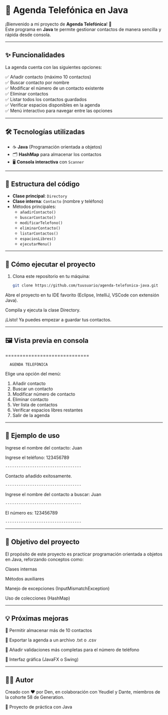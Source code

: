 # 📒 Agenda Telefónica en Java  

¡Bienvenido a mi proyecto de **Agenda Telefónica**! 📱  
Este programa en **Java** te permite gestionar contactos de manera sencilla y rápida desde consola.  

---

## ✨ Funcionalidades  
La agenda cuenta con las siguientes opciones:  

✅ Añadir contacto (máximo 10 contactos)  
✅ Buscar contacto por nombre  
✅ Modificar el número de un contacto existente  
✅ Eliminar contactos  
✅ Listar todos los contactos guardados  
✅ Verificar espacios disponibles en la agenda  
✅ Menú interactivo para navegar entre las opciones  

---

## 🛠️ Tecnologías utilizadas  
- ☕ **Java** (Programación orientada a objetos)  
- 🗂️ **HashMap** para almacenar los contactos  
- 🖥️ **Consola interactiva** con `Scanner`  

---

## 📂 Estructura del código  
- **Clase principal**: `Directory`  
- **Clase interna**: `Contacto` (nombre y teléfono)  
- Métodos principales:
  - `añadirContacto()`  
  - `buscarContacto()`  
  - `modificarTelefono()`  
  - `eliminarContacto()`  
  - `listarContactos()`  
  - `espaciosLibres()`  
  - `ejecutarMenu()`  

---

## 🚀 Cómo ejecutar el proyecto  
1. Clona este repositorio en tu máquina:  
   ```bash
   git clone https://github.com/tuusuario/agenda-telefonica-java.git
Abre el proyecto en tu IDE favorito (Eclipse, IntelliJ, VSCode con extensión Java).

Compila y ejecuta la clase Directory.

¡Listo! Ya puedes empezar a guardar tus contactos.

---

## 🖼️ Vista previa en consola

=============================

      AGENDA TELEFÓNICA 

Elige una opción del menú: 

1. Añadir contacto
2. Buscar un contacto
3. Modificar número de contacto
4. Eliminar contacto
5. Ver lista de contactos
6. Verificar espacios libres restantes
7. Salir de la agenda

---

## 🌟 Ejemplo de uso

Ingrese el nombre del contacto: Juan

Ingrese el teléfono: 123456789

`----------------------------------`

Contacto añadido exitosamente.

`----------------------------------`

Ingrese el nombre del contacto a buscar: Juan

`----------------------------------`

El número es: 123456789

`----------------------------------`


---

## 🎯 Objetivo del proyecto
El propósito de este proyecto es practicar programación orientada a objetos en Java, reforzando conceptos como:

Clases internas

Métodos auxiliares

Manejo de excepciones (InputMismatchException)

Uso de colecciones (HashMap)

---

## 💡 Próximas mejoras
🔹 Permitir almacenar más de 10 contactos

🔹 Exportar la agenda a un archivo .txt o .csv

🔹 Añadir validaciones más completas para el número de teléfono

🔹 Interfaz gráfica (JavaFX o Swing)

---

## 👩‍💻 Autor
Creado con ❤️ por Den, en colaboración con Yeudiel y Dante, miembros de la cohorte 58 de Generation.

📌 Proyecto de práctica con Java

